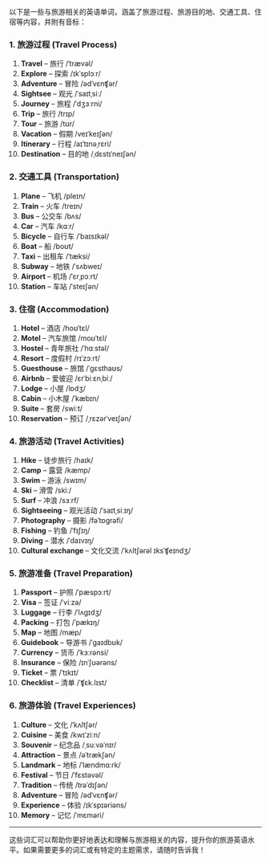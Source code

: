 以下是一些与旅游相关的英语单词，涵盖了旅游过程、旅游目的地、交通工具、住宿等内容，并附有音标：

### 1. **旅游过程 (Travel Process)**
1. **Travel** – 旅行 /ˈtrævəl/
2. **Explore** – 探索 /ɪkˈsplɔːr/
3. **Adventure** – 冒险 /ədˈvɛnʧər/
4. **Sightsee** – 观光 /ˈsaɪtˌsiː/
5. **Journey** – 旅程 /ˈdʒɜːrni/
6. **Trip** – 旅行 /trɪp/
7. **Tour** – 旅游 /tʊr/
8. **Vacation** – 假期 /veɪˈkeɪʃən/
9. **Itinerary** – 行程 /aɪˈtɪnəˌrɛri/
10. **Destination** – 目的地 /ˌdɛstɪˈneɪʃən/

### 2. **交通工具 (Transportation)**
1. **Plane** – 飞机 /pleɪn/
2. **Train** – 火车 /treɪn/
3. **Bus** – 公交车 /bʌs/
4. **Car** – 汽车 /kɑːr/
5. **Bicycle** – 自行车 /ˈbaɪsɪkəl/
6. **Boat** – 船 /boʊt/
7. **Taxi** – 出租车 /ˈtæksi/
8. **Subway** – 地铁 /ˈsʌbweɪ/
9. **Airport** – 机场 /ˈɛrˌpɔːrt/
10. **Station** – 车站 /ˈsteɪʃən/

### 3. **住宿 (Accommodation)**
1. **Hotel** – 酒店 /hoʊˈtɛl/
2. **Motel** – 汽车旅馆 /moʊˈtɛl/
3. **Hostel** – 青年旅社 /ˈhɑːstəl/
4. **Resort** – 度假村 /rɪˈzɔːrt/
5. **Guesthouse** – 旅馆 /ˈɡɛsthaʊs/
6. **Airbnb** – 爱彼迎 /ɛrˈbiːɛnˌbiː/
7. **Lodge** – 小屋 /lɒdʒ/
8. **Cabin** – 小木屋 /ˈkæbɪn/
9. **Suite** – 套房 /swiːt/
10. **Reservation** – 预订 /ˌrɛzərˈveɪʃən/

### 4. **旅游活动 (Travel Activities)**
1. **Hike** – 徒步旅行 /haɪk/
2. **Camp** – 露营 /kæmp/
3. **Swim** – 游泳 /swɪm/
4. **Ski** – 滑雪 /skiː/
5. **Surf** – 冲浪 /sɜːrf/
6. **Sightseeing** – 观光活动 /ˈsaɪtˌsiːɪŋ/
7. **Photography** – 摄影 /fəˈtɒɡrəfi/
8. **Fishing** – 钓鱼 /ˈfɪʃɪŋ/
9. **Diving** – 潜水 /ˈdaɪvɪŋ/
10. **Cultural exchange** – 文化交流 /ˈkʌltʃərəl ɪksˈʧeɪndʒ/

### 5. **旅游准备 (Travel Preparation)**
1. **Passport** – 护照 /ˈpæspɔːrt/
2. **Visa** – 签证 /ˈviːzə/
3. **Luggage** – 行李 /ˈlʌɡɪdʒ/
4. **Packing** – 打包 /ˈpækɪŋ/
5. **Map** – 地图 /mæp/
6. **Guidebook** – 导游书 /ˈɡaɪdbʊk/
7. **Currency** – 货币 /ˈkɜːrənsi/
8. **Insurance** – 保险 /ɪnˈʃʊərəns/
9. **Ticket** – 票 /ˈtɪkɪt/
10. **Checklist** – 清单 /ˈʧɛk.lɪst/

### 6. **旅游体验 (Travel Experiences)**
1. **Culture** – 文化 /ˈkʌltʃər/
2. **Cuisine** – 美食 /kwɪˈziːn/
3. **Souvenir** – 纪念品 /ˌsuːvəˈnɪr/
4. **Attraction** – 景点 /əˈtrækʃən/
5. **Landmark** – 地标 /ˈlændmɑːrk/
6. **Festival** – 节日 /ˈfɛstəvəl/
7. **Tradition** – 传统 /trəˈdɪʃən/
8. **Adventure** – 冒险 /ədˈvɛnʧər/
9. **Experience** – 体验 /ɪkˈspɪəriəns/
10. **Memory** – 记忆 /ˈmɛməri/

---

这些词汇可以帮助你更好地表达和理解与旅游相关的内容，提升你的旅游英语水平。如果需要更多的词汇或有特定的主题需求，请随时告诉我！